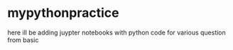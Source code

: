 # mypythonpractice

here ill be adding juypter notebooks with python code for various question from basic 
